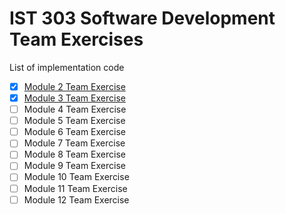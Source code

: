 # IST 303 Software Development Team Exercises

List of implementation code

* [X] [Module 2 Team Exercise](./module2)
* [X] [Module 3 Team Exercise](./module3)
* [ ] Module 4 Team Exercise
* [ ] Module 5 Team Exercise
* [ ] Module 6 Team Exercise
* [ ] Module 7 Team Exercise
* [ ] Module 8 Team Exercise
* [ ] Module 9 Team Exercise
* [ ] Module 10 Team Exercise
* [ ] Module 11 Team Exercise
* [ ] Module 12 Team Exercise